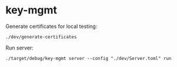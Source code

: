 # key-mgmt


Generate certificates for local testing:

```./dev/generate-certificates```

Run server:

```./target/debug/key-mgmt server --config "./dev/Server.toml" run```
